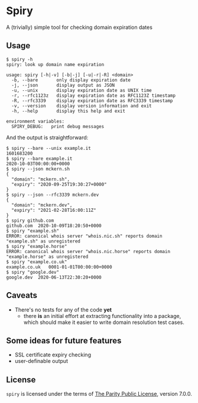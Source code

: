 # Spiry

A (trivially) simple tool for checking domain expiration dates

## Usage

```text
$ spiry -h
spiry: look up domain name expiration

usage: spiry [-h|-v] [-b|-j] [-u|-r|-R] <domain>
  -b, --bare       only display expiration date
  -j, --json       display output as JSON
  -u, --unix       display expiration date as UNIX time
  -r, --rfc1123z   display expiration date as RFC1123Z timestamp
  -R, --rfc3339    display expiration date as RFC3339 timestamp
  -v, --version    display version information and exit
  -h, --help       display this help and exit

environment variables:
  SPIRY_DEBUG:   print debug messages
```

And the output is straightforward:

```text
$ spiry --bare --unix example.it
1601683200
$ spiry --bare example.it
2020-10-03T00:00:00+0000
$ spiry --json mckern.sh
{
  "domain": "mckern.sh",
  "expiry": "2020-09-25T19:30:27+0000"
}
$ spiry --json --rfc3339 mckern.dev
{
  "domain": "mckern.dev",
  "expiry": "2021-02-28T16:00:11Z"
}
$ spiry github.com
github.com	2020-10-09T18:20:50+0000
$ spiry "example.sh"
ERROR: canonical whois server "whois.nic.sh" reports domain "example.sh" as unregistered
$ spiry "example.horse"
ERROR: canonical whois server "whois.nic.horse" reports domain "example.horse" as unregistered
$ spiry "example.co.uk"
example.co.uk	0001-01-01T00:00:00+0000
$ spiry "google.dev"
google.dev	2020-06-13T22:30:20+0000
```

## Caveats

- There's no tests for any of the code **yet**
  - there **is** an initial effort at extracting functionality into a package,
    which should make it easier to write domain resolution test cases.

## Some ideas for future features

- SSL certificate expiry checking
- user-definable output

## License

`spiry` is licensed under the terms of [The Parity Public License](https://github.com/mckern/spiry/blob/af49ce3c641796d700d2269d46ada24bcfb7c33b/LICENSE.md), version 7.0.0.
